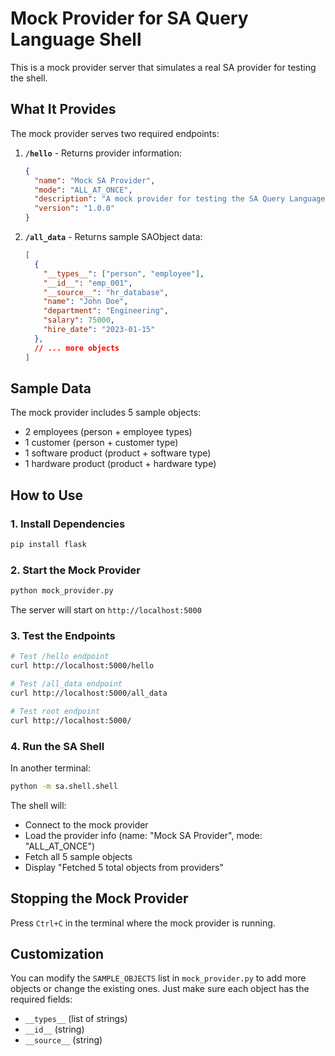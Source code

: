 # Mock Provider for SA Query Language Shell

This is a mock provider server that simulates a real SA provider for testing the shell.

## What It Provides

The mock provider serves two required endpoints:

1. **`/hello`** - Returns provider information:
   ```json
   {
     "name": "Mock SA Provider",
     "mode": "ALL_AT_ONCE",
     "description": "A mock provider for testing the SA Query Language Shell",
     "version": "1.0.0"
   }
   ```

2. **`/all_data`** - Returns sample SAObject data:
   ```json
   [
     {
       "__types__": ["person", "employee"],
       "__id__": "emp_001",
       "__source__": "hr_database",
       "name": "John Doe",
       "department": "Engineering",
       "salary": 75000,
       "hire_date": "2023-01-15"
     },
     // ... more objects
   ]
   ```

## Sample Data

The mock provider includes 5 sample objects:
- 2 employees (person + employee types)
- 1 customer (person + customer type)  
- 1 software product (product + software type)
- 1 hardware product (product + hardware type)

## How to Use

### 1. Install Dependencies
```bash
pip install flask
```

### 2. Start the Mock Provider
```bash
python mock_provider.py
```

The server will start on `http://localhost:5000`

### 3. Test the Endpoints
```bash
# Test /hello endpoint
curl http://localhost:5000/hello

# Test /all_data endpoint  
curl http://localhost:5000/all_data

# Test root endpoint
curl http://localhost:5000/
```

### 4. Run the SA Shell
In another terminal:
```bash
python -m sa.shell.shell
```

The shell will:
- Connect to the mock provider
- Load the provider info (name: "Mock SA Provider", mode: "ALL_AT_ONCE")
- Fetch all 5 sample objects
- Display "Fetched 5 total objects from providers"

## Stopping the Mock Provider

Press `Ctrl+C` in the terminal where the mock provider is running.

## Customization

You can modify the `SAMPLE_OBJECTS` list in `mock_provider.py` to add more objects or change the existing ones. Just make sure each object has the required fields:
- `__types__` (list of strings)
- `__id__` (string)
- `__source__` (string) 